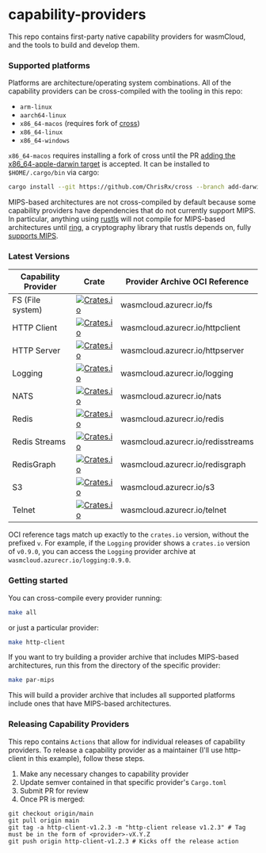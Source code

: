 # capability-providers

This repo contains first-party native capability providers for wasmCloud, and the tools to build and develop them.

### Supported platforms

Platforms are architecture/operating system combinations. All of the capability providers can be cross-compiled with the tooling in this repo:

* `arm-linux`
* `aarch64-linux`
* `x86_64-macos` (requires fork of [cross](https://github.com/ChrisRx/cross))
* `x86_64-linux`
* `x86_64-windows`

`x86_64-macos` requires installing a fork of cross until the PR [adding the x86_64-apple-darwin target](https://github.com/rust-embedded/cross/pull/480) is accepted. It can be installed to `$HOME/.cargo/bin` via cargo:

```sh
cargo install --git https://github.com/ChrisRx/cross --branch add-darwin-target --force
```

MIPS-based architectures are not cross-compiled by default because some capability providers have dependencies that do not currently support MIPS. In particular, anything using [rustls](https://github.com/ctz/rustls) will not compile for MIPS-based architectures until [ring](https://github.com/briansmith/ring), a cryptography library that rustls depends on, fully [supports MIPS](https://github.com/briansmith/ring/issues/562).

### Latest Versions
| Capability Provider | Crate | Provider Archive OCI Reference |
|---|---|---|
| FS (File system) | [![Crates.io](https://img.shields.io/crates/v/wasmcloud-fs)](https://crates.io/crates/wasmcloud-fs) | wasmcloud.azurecr.io/fs |
| HTTP Client | [![Crates.io](https://img.shields.io/crates/v/wasmcloud-httpclient)](https://crates.io/crates/wasmcloud-httpclient) | wasmcloud.azurecr.io/httpclient |
| HTTP Server | [![Crates.io](https://img.shields.io/crates/v/wasmcloud-httpserver)](https://crates.io/crates/wasmcloud-httpserver) | wasmcloud.azurecr.io/httpserver |
| Logging | [![Crates.io](https://img.shields.io/crates/v/wasmcloud-logging)](https://crates.io/crates/wasmcloud-logging) | wasmcloud.azurecr.io/logging |
| NATS | [![Crates.io](https://img.shields.io/crates/v/wasmcloud-nats)](https://crates.io/crates/wasmcloud-nats) | wasmcloud.azurecr.io/nats |
| Redis | [![Crates.io](https://img.shields.io/crates/v/wasmcloud-redis)](https://crates.io/crates/wasmcloud-redis) | wasmcloud.azurecr.io/redis |
| Redis Streams | [![Crates.io](https://img.shields.io/crates/v/wasmcloud-redisstreams)](https://crates.io/crates/wasmcloud-redisstreams) | wasmcloud.azurecr.io/redisstreams |
| RedisGraph | [![Crates.io](https://img.shields.io/crates/v/wasmcloud-redisgraph)](https://crates.io/crates/wasmcloud-redisgraph) | wasmcloud.azurecr.io/redisgraph |
| S3 | [![Crates.io](https://img.shields.io/crates/v/wasmcloud-s3)](https://crates.io/crates/wasmcloud-s3) | wasmcloud.azurecr.io/s3 |
| Telnet | [![Crates.io](https://img.shields.io/crates/v/wasmcloud-telnet)](https://crates.io/crates/wasmcloud-telnet) | wasmcloud.azurecr.io/telnet |

OCI reference tags match up exactly to the `crates.io` version, without the prefixed `v`. For example, if the `Logging` provider shows a `crates.io` version of `v0.9.0`, you can access the `Logging` provider archive at `wasmcloud.azurecr.io/logging:0.9.0`.

### Getting started

You can cross-compile every provider running:

```sh
make all
```

or just a particular provider:

```sh
make http-client
```

If you want to try building a provider archive that includes MIPS-based architectures, run this from the directory of the specific provider:

```sh
make par-mips
```

This will build a provider archive that includes all supported platforms include ones that have MIPS-based architectures.

### Releasing Capability Providers

This repo contains `Actions` that allow for individual releases of capability providers. To release a capability provider as a maintainer (I'll use http-client in this example), follow these steps.

1. Make any necessary changes to capability provider
1. Update semver contained in that specific provider's `Cargo.toml`
1. Submit PR for review
1. Once PR is merged:
```
git checkout origin/main
git pull origin main
git tag -a http-client-v1.2.3 -m "http-client release v1.2.3" # Tag must be in the form of <provider>-vX.Y.Z
git push origin http-client-v1.2.3 # Kicks off the release action
```
